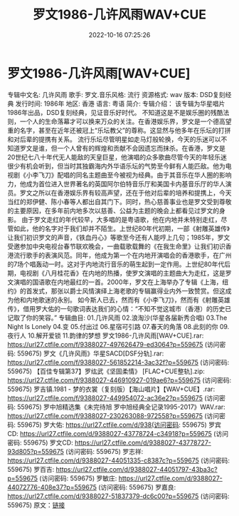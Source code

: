 ﻿---
title: 罗文1986-几许风雨WAV+CUE
date: 2022-10-16 07:25:26
categories: WAV车载音乐、镜像
tags: 华语中文
---
# 罗文1986-几许风雨[WAV+CUE]

专辑中文名: 几许风雨
歌手: 罗文.音乐风格: 流行
资源格式: wav
版本: DSD复刻经典
发行时间: 1986年
地区: 香港
语言: 粤语
简介:
专辑介绍：
该专辑为华星唱片1986年出品，DSD复刻经典，见证音乐好时代。
不知道这是不是娱乐圈的残酷法则，一个人的生命落幕才可以换来万众的关注。在香港娱乐界，罗文是一个德高望重的名字，甚至在近年还被冠上“乐坛教父”的尊称。这显然与他多年在乐坛的打拼和对后辈的提携有关系。
流行乐坛尽管明星如走马灯般轮换，今天的乐迷可以不知道罗文是谁，但一个人曾有的辉煌和贡献不会因遗忘而抹杀。在香港，罗文是20世纪七八十年代无人能敌的天皇巨星，他演唱的众多歌曲尽管今天的年轻乐迷很少有机会听到，但当时其独霸海内外华语乐坛的气势至今鲜有人能匹敌。他为电视剧《小李飞刀》配唱的同名主题曲至今被视为经典。由于其音乐在华人圈的影响力，他成为首位进入世界著名的英国阿尔伯特音乐厅和美国卡内基音乐厅的华人演员。罗文之所以在香港娱乐界有较高声望，还在于他对后辈的培养和提携上，今天当红的郑伊健、陈小春等人都出自其门下。同时，热心慈善事业也是罗文受到尊敬的主要原因，在多年前内地多次以慈善、公益为主题的晚会上都看见过罗文的身影。
由于罗文走红的年代较早，大多唱的是粤语歌，他在内地并未特别走红，尽管如此，他的名字对于我们却并不陌生。上世纪80年代初期，一部《射雕英雄传》让我们初识罗文的声音，《铁血丹心》等歌至今还有人能哼上几句；1985年，罗文受邀参加中央电视台春节联欢晚会，一曲载歌载舞的《在我生命里》让我们初识香港流行歌手的表演风范。同年，他成为第一个在内地开演唱会的香港歌手，在广州的7场个唱轰动一时。这对于内地流行音乐的萌生起到一定作用。上世纪80年代后期，电视剧《八月桂花香》在内地的热播，使罗文演唱的主题曲大为走红，这是罗文演唱的国语歌在内地最红的一首。2000年，罗文在上海举办了专辑《上海，纽约》的首发式，那张以爵士风情演绎上海老歌的专辑赢得业内外一致赞赏。但这成为他和内地歌迷的永别。
如今斯人已去，然而有《小李飞刀》，然而有《射雕英雄传》，借用罗大佑的一句歌词表达我们的心情：“不知不觉这城市（香港）的历史已记取了你的笑容。”
专辑曲目:
01.几许风雨
02.浪淘沙(华星各届新秀合唱)
03.The Night Is Lonely
04.变
05.付出过
06.星宿可引路
07.春天的角落
08.此刻的你
09.夜行人
10.解开爱锁
11.韵律的梦想
罗文1986-几许风雨[WAV+CUE].rar: https://url27.ctfile.com/f/9388027-497626479-ed3064?p=559675
(访问密码: 559675)
罗文《几许风雨》华星SACD[DSF分轨].rar: https://url27.ctfile.com/f/9388027-561852214-3ac32f?p=559675
(访问密码: 559675)
【百佳专辑第37】罗纮武《坚固柔情》 [FLAC+CUE整轨].zip: https://url27.ctfile.com/f/9388027-446910927-019ae6?p=559675
(访问密码: 559675)
罗吉镇.1981 - 梦的衣裳（复刻版）【海山唱片】【WAV+CUE】.rar: https://url27.ctfile.com/f/9388027-449954072-ac36e2?p=559675
(访问密码: 559675)
罗中旭精选集《未完待旭 罗中旭经典全记录1995-2017》WAV.rar: https://url27.ctfile.com/f/9388027-230263088-972558?p=559675
(访问密码: 559675)
罗大佑: https://url27.ctfile.com/d/938(访问密码:
559675)
罗宾CD: https://url27.ctfile.com/d/9388027-43778724-c34918?p=559675
(访问密码: 559675)
罗文CD: https://url27.ctfile.com/d/9388027-43778727-93d805?p=559675
(访问密码: 559675)
罗志祥: https://url27.ctfile.com/d/9388027-44051335-c8387c?p=559675
(访问密码: 559675)
罗百吉: https://url27.ctfile.com/d/9388027-44051797-43ba3c?p=559675
(访问密码: 559675)
罗敏庄: https://url27.ctfile.com/d/9388027-44072776-408e37?p=559675
(访问密码: 559675)
罗嘉良: https://url27.ctfile.com/d/9388027-51837379-dc6c00?p=559675
(访问密码: 559675)
原文：[链接](https://blog.sina.com.cn/s/blog_1647c7e7601030zwp.html)